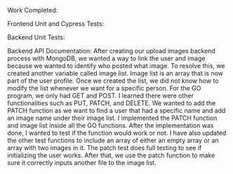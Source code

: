 Work Completed:

Frontend Unit and Cypress Tests:

Backend Unit Tests:

Backend API Documentation:
After creating our upload images backend process with MongoDB, we wanted a way to link the user and image because we wanted to identify who posted what image.
To resolve this, we created another variable called image list. Image list is an array that is now part of the user profile. Once we created the list, we did not know how
to modify the list whenever we want for a specific person. For the GO program, we only had GET and POST. I learned there were other functionalities such as
PUT, PATCH, and DELETE. We wanted to add the PATCH function as we want to find a user that had a specific name and add an image name under their image list.
I implemented the PATCH function and image list inside all the GO functions. After the implementation was done, I wanted to test if the function would work or not. I 
have also updated the other test functions to include an array of either an empty array or an array with two images in it. The patch test does full testing to see if
initializing the user works. After that, we use the patch function to make sure it correctly inputs another file to the image list.
